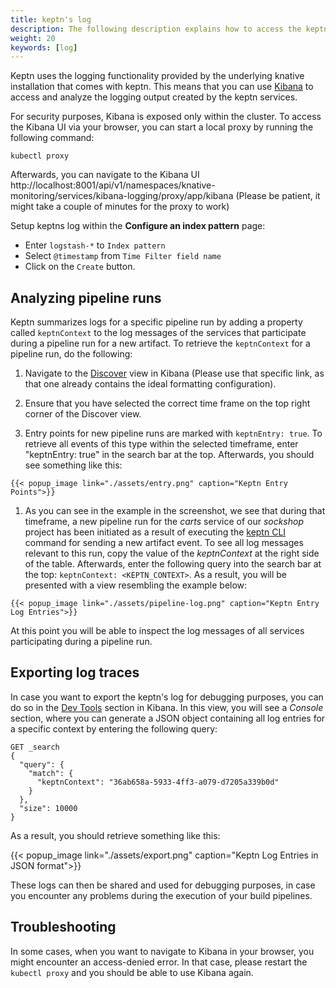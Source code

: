 ```yaml
---
title: keptn's log
description: The following description explains how to access the keptn's log using Kibana.
weight: 20
keywords: [log]
---
```


Keptn uses the logging functionality provided by the underlying knative installation that comes with keptn. This means that you can use [Kibana](https://www.elastic.co/products/kibana) to access and analyze the logging output created by the keptn services.

For security purposes, Kibana is exposed only within the cluster. To access the Kibana UI via your browser, you can start a local proxy by running the following command:

```console
kubectl proxy
```

Afterwards, you can navigate to the Kibana UI http://localhost:8001/api/v1/namespaces/knative-monitoring/services/kibana-logging/proxy/app/kibana (Please be patient, it might take a couple of minutes for the proxy to work)

Setup keptns log within the **Configure an index pattern** page:

- Enter `logstash-*` to `Index pattern` 
- Select `@timestamp` from `Time Filter field name` 
- Click on the `Create` button.

## Analyzing pipeline runs

Keptn summarizes logs for a specific pipeline run by adding a property called `keptnContext` to the log messages of the services that participate during a pipeline run for a new artifact. To retrieve the `keptnContext` for a pipeline run, do the following:

  1. Navigate to the <a href="http://localhost:8001/api/v1/namespaces/knative-monitoring/services/kibana-logging/proxy/app/kibana#/discover?_g=()&_a=(columns:!(keptnService,message,logLevel,keptnContext),index:AWmaEz7MZe0TiwRXPS-e,interval:auto,query:(query_string:(analyze_wildcard:!t,query:'keptnEntry:%20true')),sort:!('@timestamp',desc))">Discover</a> view in Kibana (Please use that specific link, as that one already contains the ideal formatting configuration).
    
  1. Ensure that you have selected the correct time frame on the top right corner of the Discover view.

  1. Entry points for new pipeline runs are marked with `keptnEntry: true`. To retrieve all events of this type within the selected timeframe, enter "keptnEntry: true" in the search bar at the top. Afterwards, you should see something like this:

    {{< popup_image link="./assets/entry.png" caption="Keptn Entry Points">}}

  1. As you can see in the example in the screenshot, we see that during that timeframe, a new pipeline run for the *carts* service of our *sockshop* project has been initiated as a result of executing the [keptn CLI](../cli) command for sending a new artifact event. To see all log messages relevant to this run, copy the value of the *keptnContext* at the right side of the table. Afterwards, enter the following query into the search bar at the top: `keptnContext: <KEPTN_CONTEXT>`. As a result, you will be presented with a view resembling the example below:

    {{< popup_image link="./assets/pipeline-log.png" caption="Keptn Entry Log Entries">}}

At this point you will be able to inspect the log messages of all services participating during a pipeline run.

## Exporting log traces
In case you want to export the keptn's log for debugging purposes, you can do so in the <a href="http://localhost:8001/api/v1/namespaces/knative-monitoring/services/kibana-logging/proxy/app/kibana#/dev_tools/console?_g=(refreshInterval:(display:Off,pause:!f,value:0),time:(from:now%2Fd,mode:quick,to:now%2Fd))">Dev Tools</a> section in Kibana. In this view, you will see a *Console* section, where you can generate a JSON object containing all log entries for a specific context by entering the following query:
  ```
  GET _search
  {
    "query": {
      "match": {
        "keptnContext": "36ab658a-5933-4ff3-a079-d7205a339b0d"
      }
    },
    "size": 10000
  }
  ```

As a result, you should retrieve something like this:

  {{< popup_image link="./assets/export.png" caption="Keptn Log Entries in JSON format">}}

These logs can then be shared and used for debugging purposes, in case you encounter any problems during the execution of your build pipelines.

## Troubleshooting

In some cases, when you want to navigate to Kibana in your browser, you might encounter an access-denied error. In that case, please restart the `kubectl proxy` and you should be able to use Kibana again.

